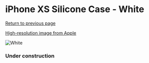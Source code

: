 # iPhone XS Silicone Case - White

[Return to previous page](/iphone_x)

[High-resolution image from Apple](https://store.storeimages.cdn-apple.com/8756/as-images.apple.com/is/MRW82?wid=4500&hei=4500&fmt=png)

<div style="width: 384px"><img src="/everypreview/MRW82.png" alt="White"></div>

### Under construction
